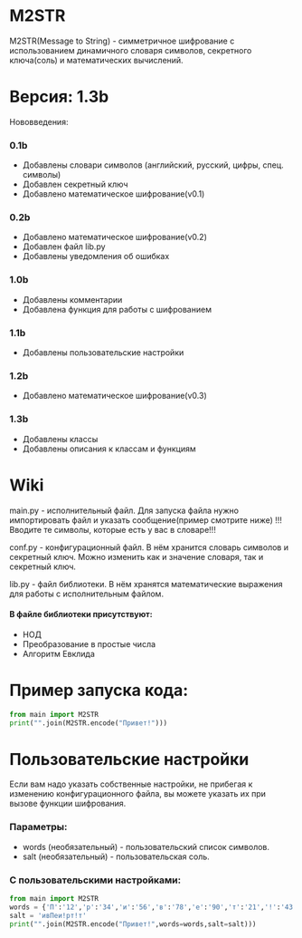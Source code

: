 # M2STR
M2STR(Message to String) - симметричное шифрование с использованием динамичного словаря символов, секретного ключа(соль) и математических вычислений.

# Версия: 1.3b
Нововведения:
### 0.1b
* Добавлены словари символов (английский, русский, цифры, спец. символы)
* Добавлен секретный ключ
* Добавлено математическое шифрование(v0.1)
### 0.2b
* Добавлено математическое шифрование(v0.2)
* Добавлен файл lib.py
* Добавлены уведомления об ошибках
### 1.0b
* Добавлены комментарии
* Добавлена функция для работы с шифрованием
### 1.1b
* Добавлены пользовательские настройки
### 1.2b
* Добавлено математическое шифрование(v0.3)
### 1.3b
* Добавлены классы
* Добавлены описания к классам и функциям

# Wiki
main.py - исполнительный файл. Для запуска файла нужно импортировать файл и указать сообщение(пример смотрите ниже) !!!Вводите те символы, которые есть у вас в словаре!!!

conf.py - конфигурационный файл. В нём хранится словарь символов и секретный ключ. Можно изменить как и значение словаря, так и секретный ключ.

lib.py - файл библиотеки. В нём хранятся математические выражения для работы с исполнительным файлом.
#### В файле библиотеки присутствуют:
* НОД
* Преобразование в простые числа
* Алгоритм Евклида

# Пример запуска кода:
```python
from main import M2STR
print("".join(M2STR.encode("Привет!")))
```

# Пользовательские настройки
Если вам надо указать собственные настройки, не прибегая к изменению конфигурационного файла, вы можете указать их при вызове функции шифрования.
### Параметры: 
* words (необязательный) - пользовательский список символов.
* salt (необязательный) - пользовательская соль.

### С пользовательскими настройками:
```python
from main import M2STR
words = {'П':'12','р':'34','и':'56','в':'78','е':'90','т':'21','!':'43'}
salt = 'ивПеи!рт!т'
print("".join(M2STR.encode("Привет!",words=words,salt=salt)))
```
